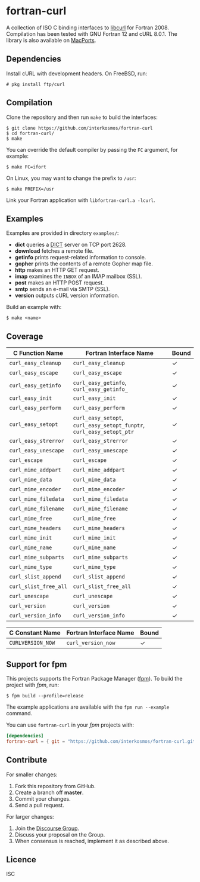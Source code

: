 # fortran-curl
A collection of ISO C binding interfaces to
[libcurl](https://curl.haxx.se/libcurl/) for Fortran 2008. Compilation has been
tested with GNU Fortran 12 and cURL 8.0.1. The library is also available on
[MacPorts](https://ports.macports.org/port/fortran-curl/).

## Dependencies
Install cURL with development headers. On FreeBSD, run:

```
# pkg install ftp/curl
```

## Compilation
Clone the repository and then run `make` to build the interfaces:

```
$ git clone https://github.com/interkosmos/fortran-curl
$ cd fortran-curl/
$ make
```

You can override the default compiler by passing the `FC` argument, for example:

```
$ make FC=ifort
```

On Linux, you may want to change the prefix to `/usr`:

```
$ make PREFIX=/usr
```

Link your Fortran application with `libfortran-curl.a -lcurl`.

## Examples
Examples are provided in directory `examples/`:

* **dict** queries a [DICT](https://en.wikipedia.org/wiki/DICT) server on TCP port 2628.
* **download** fetches a remote file.
* **getinfo** prints request-related information to console.
* **gopher** prints the contents of a remote Gopher map file.
* **http** makes an HTTP GET request.
* **imap** examines the `INBOX` of an IMAP mailbox (SSL).
* **post** makes an HTTP POST request.
* **smtp** sends an e-mail via SMTP (SSL).
* **version** outputs cURL version information.

Build an example with:

```
$ make <name>
```

## Coverage
| C Function Name       | Fortran Interface Name                                                | Bound |
|-----------------------|-----------------------------------------------------------------------|-------|
| `curl_easy_cleanup`   | `curl_easy_cleanup`                                                   | ✓     |
| `curl_easy_escape`    | `curl_easy_escape`                                                    | ✓     |
| `curl_easy_getinfo`   | `curl_easy_getinfo`, `curl_easy_getinfo_`                             | ✓     |
| `curl_easy_init`      | `curl_easy_init`                                                      | ✓     |
| `curl_easy_perform`   | `curl_easy_perform`                                                   | ✓     |
| `curl_easy_setopt`    | `curl_easy_setopt`, `curl_easy_setopt_funptr`, `curl_easy_setopt_ptr` | ✓     |
| `curl_easy_strerror`  | `curl_easy_strerror`                                                  | ✓     |
| `curl_easy_unescape`  | `curl_easy_unescape`                                                  | ✓     |
| `curl_escape`         | `curl_escape`                                                         | ✓     |
| `curl_mime_addpart`   | `curl_mime_addpart`                                                   | ✓     |
| `curl_mime_data`      | `curl_mime_data`                                                      | ✓     |
| `curl_mime_encoder`   | `curl_mime_encoder`                                                   | ✓     |
| `curl_mime_filedata`  | `curl_mime_filedata`                                                  | ✓     |
| `curl_mime_filename`  | `curl_mime_filename`                                                  | ✓     |
| `curl_mime_free`      | `curl_mime_free`                                                      | ✓     |
| `curl_mime_headers`   | `curl_mime_headers`                                                   | ✓     |
| `curl_mime_init`      | `curl_mime_init`                                                      | ✓     |
| `curl_mime_name`      | `curl_mime_name`                                                      | ✓     |
| `curl_mime_subparts`  | `curl_mime_subparts`                                                  | ✓     |
| `curl_mime_type`      | `curl_mime_type`                                                      | ✓     |
| `curl_slist_append`   | `curl_slist_append`                                                   | ✓     |
| `curl_slist_free_all` | `curl_slist_free_all`                                                 | ✓     |
| `curl_unescape`       | `curl_unescape`                                                       | ✓     |
| `curl_version`        | `curl_version`                                                        | ✓     |
| `curl_version_info`   | `curl_version_info`                                                   | ✓     |

| C Constant Name     | Fortran Interface Name | Bound |
|---------------------|------------------------|-------|
| `CURLVERSION_NOW`   | `curl_version_now`     | ✓     |

## Support for fpm
This projects supports the Fortran Package Manager
([fpm](https://github.com/fortran-lang/fpm)). To build the project with *fpm*,
run:

```
$ fpm build --profile=release
```

The example applications are available with the ``fpm run --example`` command.

You can use ``fortran-curl`` in your *fpm* projects with:

```toml
[dependencies]
fortran-curl = { git = "https://github.com/interkosmos/fortran-curl.git" }
```
## Contribute
For smaller changes:

1. Fork this repository from GitHub.
2. Create a branch off **master**.
3. Commit your changes.
4. Send a pull request.

For larger changes:

1. Join the [Discourse Group](https://fortran-lang.discourse.group/).
2. Discuss your proposal on the Group.
3. When consensus is reached, implement it as described above.

## Licence
ISC
